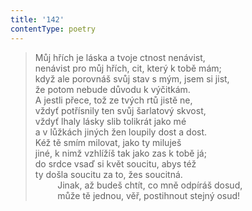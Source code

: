 ```yaml
---
title: '142'
contentType: poetry
---
```


<section>

> Můj hřích je láska a tvoje ctnost nenávist,  
> nenávist pro můj hřích, cit, který k tobě mám;  
> když ale porovnáš svůj stav s mým, jsem si jist,  
> že potom nebude důvodu k výčitkám.  
> A jestli přece, tož ze tvých rtů jistě ne,  
> vždyť potřísnily ten svůj šarlatový skvost,  
> vždyť lhaly lásky slib tolikrát jako mé  
> a v lůžkách jiných žen loupily dost a dost.  
> Kéž tě smím milovat, jako ty miluješ  
> jiné, k nimž vzhlížíš tak jako zas k tobě já;  
> do srdce vsaď si květ soucitu, abys též  
> ty došla soucitu za to, žes soucitná.  
>          Jinak, až budeš chtít, co mně odpíráš dosud,  
>          může tě jednou, věř, postihnout stejný osud!

</section>
